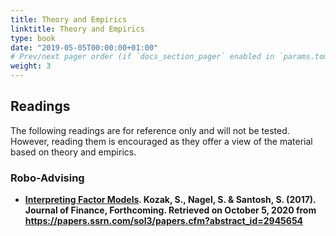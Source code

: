 ```yaml
---
title: Theory and Empirics
linktitle: Theory and Empirics
type: book
date: "2019-05-05T00:00:00+01:00"
# Prev/next pager order (if `docs_section_pager` enabled in `params.toml`)
weight: 3
---
```


## Readings
The following readings are for reference only and will not be tested. However, reading them is encouraged as they offer a view of the material based on theory and empirics.

### Robo-Advising
* **[Interpreting Factor Models](https://papers.ssrn.com/sol3/papers.cfm?abstract_id=2945654). Kozak, S., Nagel, S. & Santosh, S. (2017). Journal of Finance, Forthcoming. Retrieved on October 5, 2020 from https://papers.ssrn.com/sol3/papers.cfm?abstract_id=2945654**






